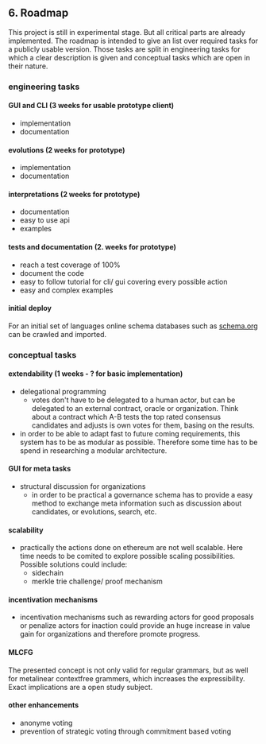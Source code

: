 ## 6. Roadmap

This project is still in experimental stage. But all critical parts are already implemented. The roadmap is intended to give an list over required tasks for a publicly usable version. Those tasks are split in engineering tasks for which a clear description is given and conceptual tasks which are open in their nature.

### engineering tasks
#### GUI and CLI (3 weeks for usable prototype client)

* implementation
* documentation

#### evolutions (2 weeks for prototype)

* implementation
* documentation

#### interpretations (2 weeks for prototype)

* documentation
* easy to use api
* examples

#### tests and documentation (2. weeks for prototype)

* reach a test coverage of 100%
* document the code
* easy to follow tutorial for cli/ gui covering every possible action
* easy and complex examples

#### initial deploy

For an initial set of languages online schema databases such as [schema.org](http://schema.org/) can be crawled and imported.

### conceptual tasks

#### extendability (1 weeks - ? for basic implementation)

* delegational programming
  * votes don't have to be delegated to a human actor, but can be delegated to an external contract, oracle or organization. Think about a contract which A-B tests the top rated consensus candidates and adjusts is own votes for them, basing on the results.
* in order to be able to adapt fast to future coming requirements, this system has to be as modular as possible. Therefore some time has to be spend in researching a modular architecture.

#### GUI for meta tasks

* structural discussion for organizations
  * in order to be practical a governance schema has to provide a easy method to exchange meta information such as discussion about candidates, or evolutions, search, etc.

#### scalability

* practically the actions done on ethereum are not well scalable. Here time needs to be comited to explore possible scaling possibilities. Possible solutions could include:
  * sidechain
  * merkle trie challenge/ proof mechanism

#### incentivation mechanisms

* incentivation mechanisms such as rewarding actors for good proposals or penalize actors for inaction could provide an huge increase in value gain for organizations and therefore promote progress.

#### MLCFG

The presented concept is not only valid for regular grammars, but as well for metalinear contextfree grammers, which increases the expressibility. Exact implications are a open study subject.

#### other enhancements

* anonyme voting
* prevention of strategic voting through commitment based voting
